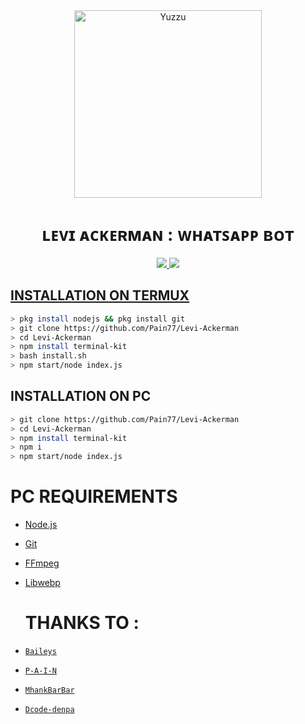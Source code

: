 <div align="center">
<img src="https://images-wixmp-ed30a86b8c4ca887773594c2.wixmp.com/f/0aba3d35-a488-4db5-b16a-775863ea0111/dedhq83-652f6ceb-d2bd-41a4-8fa2-08f25bf2fbb1.jpg?token=eyJ0eXAiOiJKV1QiLCJhbGciOiJIUzI1NiJ9.eyJzdWIiOiJ1cm46YXBwOjdlMGQxODg5ODIyNjQzNzNhNWYwZDQxNWVhMGQyNmUwIiwiaXNzIjoidXJuOmFwcDo3ZTBkMTg4OTgyMjY0MzczYTVmMGQ0MTVlYTBkMjZlMCIsIm9iaiI6W1t7InBhdGgiOiJcL2ZcLzBhYmEzZDM1LWE0ODgtNGRiNS1iMTZhLTc3NTg2M2VhMDExMVwvZGVkaHE4My02NTJmNmNlYi1kMmJkLTQxYTQtOGZhMi0wOGYyNWJmMmZiYjEuanBnIn1dXSwiYXVkIjpbInVybjpzZXJ2aWNlOmZpbGUuZG93bmxvYWQiXX0.qVKl_lz7BAhNU2NHVoW4HrCFy5t4wJ_9ZzE6GBOq8Vo" alt="Yuzzu" width="300" />

# ʟᴇᴠɪ ᴀᴄᴋᴇʀᴍᴀɴ : ᴡʜᴀᴛꜱᴀᴘᴘ ʙᴏᴛ

>
>
>
</div>
<p align="center">
  <a href="https://instagram.com/_pain._.sama_"><img src="https://img.shields.io/badge/Instagram-E4405F?style=for-the-badge&logo=instagram&logoColor=white"/> 
  <a href="https://wa.me/919662713165"><img src="https://img.shields.io/badge/WhatsApp-25D366?style=for-the-badge&logo=whatsapp&logoColor=white" />
</p>

## INSTALLATION ON TERMUX
```bash
> pkg install nodejs && pkg install git
> git clone https://github.com/Pain77/Levi-Ackerman
> cd Levi-Ackerman
> npm install terminal-kit
> bash install.sh
> npm start/node index.js
```
## INSTALLATION ON PC
```bash
> git clone https://github.com/Pain77/Levi-Ackerman
> cd Levi-Ackerman
> npm install terminal-kit
> npm i
> npm start/node index.js
```

# PC REQUIREMENTS
* [Node.js](https://nodejs.org/en/)
* [Git](https://git-scm.com/downloads)
* [FFmpeg](https://github.com/BtbN/FFmpeg-Builds/releases/download/autobuild-2020-12-08-13-03/ffmpeg-n4.3.1-26-gca55240b8c-win64-gpl-4.3.zip)
* [Libwebp](https://developers.google.com/speed/webp/download)

  # THANKS TO :
* [`Baileys`](https://github.com/adiwajshing/Baileys)
* [`P-A-I-N`](https://github.com/Pain77)
* [`MhankBarBar`](https://github.com/MhankBarBar)
* [`Dcode-denpa`](https://github.com/dcode-denpa)
